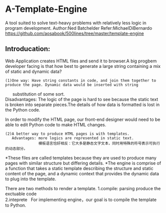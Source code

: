 # A-Template-Engine
A tool suited to solve text-heavy problems with relatively less logic in program development. 
  Author:Ned Batchelder
  Refer:MichaelDiBernardo  https://github.com/aosabook/500lines/tree/master/template-engine

## Introducation:
  Web Application creates HTML files and send it to browser.A big progbem developer facing is that how best to generate a large string       containing a mix of static and dynamic data?
   
    (1)One way: Have string constants in code, and join them together to produce the page. Dynamic data would be inserted with string   
       substitution of some sort.  
       Disadvantages: The logic of the page is hard to see because the static text is broken into separate              pieces.The details of how data is formatted is lost in the Python code.
       
   In order to modify the HTML page, our front-end designer would need to be able to edit Python code to make HTML changes.

    (2)A better way to produce HTML pages is with templates.  
       Advantages: more logics are represented in static text.
                   模板语言恰好相反：它大多是静态文字文本，同时用特殊的符号表示可执行的动态部分。
  *These files are called templates because they are used to produce many pages with similar structure but differing details.
  *The engine is comprise of a function that takes a static template describing the structure and static content of the page, and a dynamic    context that provides the dynamic data to plug into the template. 
  
   There are two methods to render a template.
    1.compile: parsing produce the exctuable code  
    2.inteprete
   For implementing engine，our goal is to compile the template to Python.
